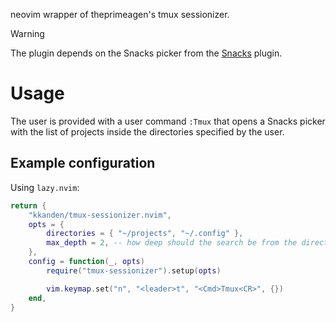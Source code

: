 neovim wrapper of theprimeagen's tmux sessionizer.

> [!WARNING]  
> The plugin depends on the Snacks picker from the
> [Snacks](https://github.com/folke/snacks.nvim) plugin.

# Usage

The user is provided with a user command `:Tmux` that opens a Snacks picker with
the list of projects inside the directories specified by the user.

## Example configuration

Using `lazy.nvim`:

```lua
return {
    "kkanden/tmux-sessionizer.nvim",
    opts = {
        directories = { "~/projects", "~/.config" },
        max_depth = 2, -- how deep should the search be from the directory
    },
    config = function(_, opts)
        require("tmux-sessionizer").setup(opts)

        vim.keymap.set("n", "<leader>t", "<Cmd>Tmux<CR>", {})
    end,
}
```
